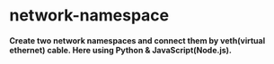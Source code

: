 # network-namespace
#### Create two network namespaces and connect them by veth(virtual ethernet) cable. Here using Python &amp; JavaScript(Node.js).
